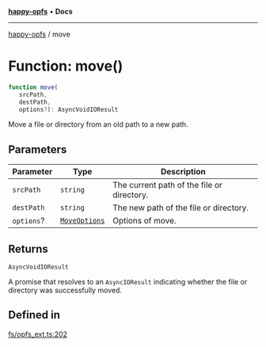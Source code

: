 [**happy-opfs**](../README.md) • **Docs**

***

[happy-opfs](../README.md) / move

# Function: move()

```ts
function move(
   srcPath, 
   destPath, 
   options?): AsyncVoidIOResult
```

Move a file or directory from an old path to a new path.

## Parameters

| Parameter | Type | Description |
| ------ | ------ | ------ |
| `srcPath` | `string` | The current path of the file or directory. |
| `destPath` | `string` | The new path of the file or directory. |
| `options`? | [`MoveOptions`](../interfaces/MoveOptions.md) | Options of move. |

## Returns

`AsyncVoidIOResult`

A promise that resolves to an `AsyncIOResult` indicating whether the file or directory was successfully moved.

## Defined in

[fs/opfs\_ext.ts:202](https://github.com/JiangJie/happy-opfs/blob/41bfb9280ee562c4a8708809308f96d116edb112/src/fs/opfs_ext.ts#L202)
